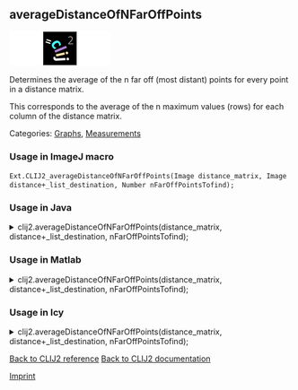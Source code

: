## averageDistanceOfNFarOffPoints
<img src="images/mini_empty_logo.png"/><img src="images/mini_clij2_logo.png"/><img src="images/mini_empty_logo.png"/>

Determines the average of the n far off (most distant) points for every point in a distance matrix.

This corresponds to the average of the n maximum values (rows) for each column of the distance matrix.

Categories: [Graphs](https://clij.github.io/clij2-docs/reference__graph), [Measurements](https://clij.github.io/clij2-docs/reference__measurement)

### Usage in ImageJ macro
```
Ext.CLIJ2_averageDistanceOfNFarOffPoints(Image distance_matrix, Image distance+_list_destination, Number nFarOffPointsTofind);
```




### Usage in Java


<details>

<summary>
clij2.averageDistanceOfNFarOffPoints(distance_matrix, distance+_list_destination, nFarOffPointsTofind);
</summary>
<pre class="highlight">// init CLIJ and GPU
import net.haesleinhuepf.clij2.CLIJ2;
import net.haesleinhuepf.clij.clearcl.ClearCLBuffer;
CLIJ2 clij2 = CLIJ2.getInstance();

// get input parameters
ClearCLBuffer distance_matrix = clij2.push(distance_matrixImagePlus);
distance+_list_destination = clij2.create(distance_matrix);
int nFarOffPointsTofind = 10;
</pre>

<pre class="highlight">
// Execute operation on GPU
clij2.averageDistanceOfNFarOffPoints(distance_matrix, distance+_list_destination, nFarOffPointsTofind);
</pre>

<pre class="highlight">
//show result
distance+_list_destinationImagePlus = clij2.pull(distance+_list_destination);
distance+_list_destinationImagePlus.show();

// cleanup memory on GPU
clij2.release(distance_matrix);
clij2.release(distance+_list_destination);
</pre>

</details>





### Usage in Matlab


<details>

<summary>
clij2.averageDistanceOfNFarOffPoints(distance_matrix, distance+_list_destination, nFarOffPointsTofind);
</summary>
<pre class="highlight">% init CLIJ and GPU
clij2 = init_clatlab();

% get input parameters
distance_matrix = clij2.pushMat(distance_matrix_matrix);
distance+_list_destination = clij2.create(distance_matrix);
nFarOffPointsTofind = 10;
</pre>

<pre class="highlight">
% Execute operation on GPU
clij2.averageDistanceOfNFarOffPoints(distance_matrix, distance+_list_destination, nFarOffPointsTofind);
</pre>

<pre class="highlight">
% show result
distance+_list_destination = clij2.pullMat(distance+_list_destination)

% cleanup memory on GPU
clij2.release(distance_matrix);
clij2.release(distance+_list_destination);
</pre>

</details>





### Usage in Icy


<details>

<summary>
clij2.averageDistanceOfNFarOffPoints(distance_matrix, distance+_list_destination, nFarOffPointsTofind);
</summary>
<pre class="highlight">// init CLIJ and GPU
importClass(net.haesleinhuepf.clicy.CLICY);
importClass(Packages.icy.main.Icy);

clij2 = CLICY.getInstance();

// get input parameters
distance_matrix_sequence = getSequence();
distance_matrix = clij2.pushSequence(distance_matrix_sequence);
distance+_list_destination = clij2.create(distance_matrix);
nFarOffPointsTofind = 10;
</pre>

<pre class="highlight">
// Execute operation on GPU
clij2.averageDistanceOfNFarOffPoints(distance_matrix, distance+_list_destination, nFarOffPointsTofind);
</pre>

<pre class="highlight">
// show result
distance+_list_destination_sequence = clij2.pullSequence(distance+_list_destination)
Icy.addSequence(distance+_list_destination_sequence);
// cleanup memory on GPU
clij2.release(distance_matrix);
clij2.release(distance+_list_destination);
</pre>

</details>



[Back to CLIJ2 reference](https://clij.github.io/clij2-docs/reference)
[Back to CLIJ2 documentation](https://clij.github.io/clij2-docs)

[Imprint](https://clij.github.io/imprint)
